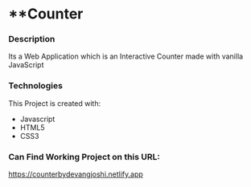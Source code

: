 # **Counter

### **Description**
Its a Web Application which is an Interactive Counter made with vanilla JavaScript

### **Technologies** 
This Project is created with:
 - Javascript
 - HTML5
 - CSS3

### Can Find Working Project on this URL:
https://counterbydevangjoshi.netlify.app
